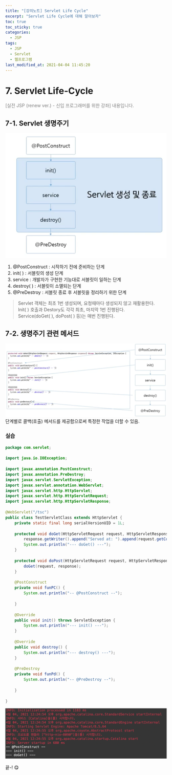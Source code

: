 ```yaml
---
title: "[강의노트] Servlet Life Cycle"
excerpt: "Servlet Life Cycle에 대해 알아보자"
toc: true
toc_sticky: true
categories:
  - JSP
tags:
  - JSP
  - Servlet
  - 웹프로그램
last_modified_at: 2021-04-04 11:45:20
---
```


# 7. Servlet Life-Cycle
<span style="color:grey">[실전 JSP (renew ver.) - 신입 프로그래머를 위한 강좌] 내용입니다.</span>
  
## 7-1. Servlet 생명주기
![이미지](/assets/images/JSP&Servlet/실전JSP/7강/7강_1.png)
1. @PostConstruct : 시작하기 전에 준비하는 단계  
2. init( ) : 서블릿의 생성 단계  
3. service : 개발자가 구현한 기능대로 서블릿이 일하는 단계  
4. destroy( ) : 서블릿이 소멸되는 단계  
5. @PreDestroy : 서블릿 종료 후 서블릿을 정리하기 위한 단계  

> Servlet 객체는 최초 1번 생성되며, 요청때마다 생성되지 않고 재활용한다.  
> Init( ) 호출과 Destory도 각각 최초, 마지막 1번 진행된다.  
> Service(doGet( ), doPost( ) 등)는 매번 진행된다.  
  
## 7-2. 생명주기 관련 메서드
![이미지](/assets/images/JSP&Servlet/실전JSP/7강/7강_2.png)
단계별로 콜백(호출) 메서드를 제공함으로써 특정한 작업을 더할 수 있음.  

### 실습

```java
package com.servlet;

import java.io.IOException;

import javax.annotation.PostConstruct;
import javax.annotation.PreDestroy;
import javax.servlet.ServletException;
import javax.servlet.annotation.WebServlet;
import javax.servlet.http.HttpServlet;
import javax.servlet.http.HttpServletRequest;
import javax.servlet.http.HttpServletResponse;

@WebServlet("/tsc")
public class TestServletClass extends HttpServlet {
	private static final long serialVersionUID = 1L;
   
	protected void doGet(HttpServletRequest request, HttpServletResponse response) throws ServletException, IOException {
		response.getWriter().append("Served at: ").append(request.getContextPath());
		System.out.println("--- doGet() ---");
	}

	protected void doPost(HttpServletRequest request, HttpServletResponse response) throws ServletException, IOException {
		doGet(request, response);
	}
	
	@PostConstruct
	private void funPC() {
		System.out.println("-- @PostConstruct --");

	}
	
	@Override
	public void init() throws ServletException {
		System.out.println("--- init() ---");
	}
	
	@Override
	public void destroy() {
		System.out.println("--- destroy() ---");
	}
	
	@PreDestroy
	private void funPd() {
		System.out.println("-- @PreDestroy --");

	}

}
```
![이미지](/assets/images/JSP&Servlet/실전JSP/7강/7강_3.png)
  
끝-! 😋